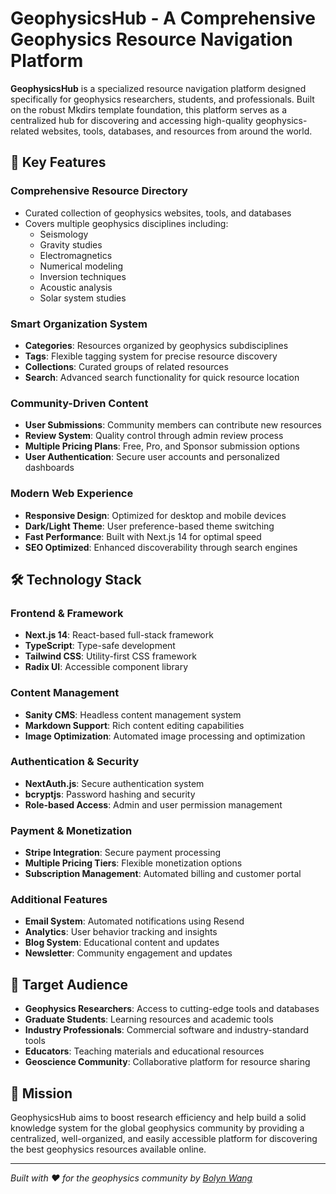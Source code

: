 # GeophysicsHub - A Comprehensive Geophysics Resource Navigation Platform

**GeophysicsHub** is a specialized resource navigation platform designed specifically for geophysics researchers, students, and professionals. Built on the robust Mkdirs template foundation, this platform serves as a centralized hub for discovering and accessing high-quality geophysics-related websites, tools, databases, and resources from around the world.

## 🌟 Key Features

### **Comprehensive Resource Directory**
- Curated collection of geophysics websites, tools, and databases
- Covers multiple geophysics disciplines including:
  - Seismology
  - Gravity studies
  - Electromagnetics
  - Numerical modeling
  - Inversion techniques
  - Acoustic analysis
  - Solar system studies

### **Smart Organization System**
- **Categories**: Resources organized by geophysics subdisciplines
- **Tags**: Flexible tagging system for precise resource discovery
- **Collections**: Curated groups of related resources
- **Search**: Advanced search functionality for quick resource location

### **Community-Driven Content**
- **User Submissions**: Community members can contribute new resources
- **Review System**: Quality control through admin review process
- **Multiple Pricing Plans**: Free, Pro, and Sponsor submission options
- **User Authentication**: Secure user accounts and personalized dashboards

### **Modern Web Experience**
- **Responsive Design**: Optimized for desktop and mobile devices
- **Dark/Light Theme**: User preference-based theme switching
- **Fast Performance**: Built with Next.js 14 for optimal speed
- **SEO Optimized**: Enhanced discoverability through search engines

## 🛠️ Technology Stack

### **Frontend & Framework**
- **Next.js 14**: React-based full-stack framework
- **TypeScript**: Type-safe development
- **Tailwind CSS**: Utility-first CSS framework
- **Radix UI**: Accessible component library

### **Content Management**
- **Sanity CMS**: Headless content management system
- **Markdown Support**: Rich content editing capabilities
- **Image Optimization**: Automated image processing and optimization

### **Authentication & Security**
- **NextAuth.js**: Secure authentication system
- **bcryptjs**: Password hashing and security
- **Role-based Access**: Admin and user permission management

### **Payment & Monetization**
- **Stripe Integration**: Secure payment processing
- **Multiple Pricing Tiers**: Flexible monetization options
- **Subscription Management**: Automated billing and customer portal

### **Additional Features**
- **Email System**: Automated notifications using Resend
- **Analytics**: User behavior tracking and insights
- **Blog System**: Educational content and updates
- **Newsletter**: Community engagement and updates

## 🎯 Target Audience

- **Geophysics Researchers**: Access to cutting-edge tools and databases
- **Graduate Students**: Learning resources and academic tools
- **Industry Professionals**: Commercial software and industry-standard tools
- **Educators**: Teaching materials and educational resources
- **Geoscience Community**: Collaborative platform for resource sharing

## 🚀 Mission

GeophysicsHub aims to boost research efficiency and help build a solid knowledge system for the global geophysics community by providing a centralized, well-organized, and easily accessible platform for discovering the best geophysics resources available online.

---

*Built with ❤️ for the geophysics community by [Bolyn Wang](https://github.com/BolynWang)*
        